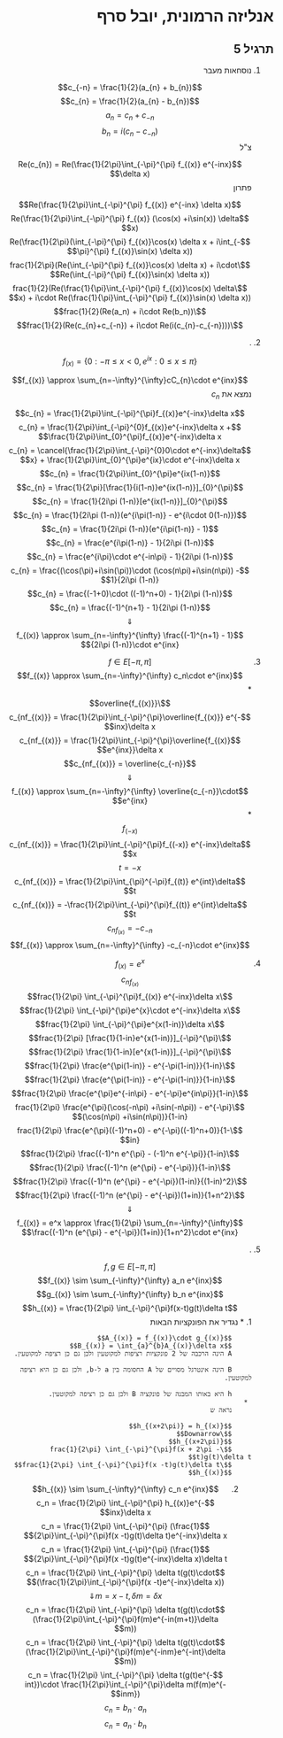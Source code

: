 <style>
    html {
        direction: rtl;
    }
    eqn, table, .katex {
        direction: ltr;
    }
</style>
# אנליזה הרמונית, יובל סרף
## תרגיל 5
1.
    נוסחאות מעבר

    $$c_{-n} = \frac{1}{2}(a_{n} + b_{n})$$
    $$c_{n} = \frac{1}{2}(a_{n} - b_{n})$$
    $$a_{n} = c_{n}+c_{-n}$$
    $$b_{n} = i(c_{n}-c_{-n})$$
    צ"ל

    $$Re(c_{n}) = Re(\frac{1}{2\pi}\int_{-\pi}^{\pi} f_{(x)} e^{-inx} \delta x)$$
    פתרון

    $$Re(\frac{1}{2\pi}\int_{-\pi}^{\pi} f_{(x)} e^{-inx} \delta x)$$
    $$Re(\frac{1}{2\pi}\int_{-\pi}^{\pi} f_{(x)} (\cos(x) +i\sin(x)) \delta x)$$
    $$Re(\frac{1}{2\pi}(\int_{-\pi}^{\pi} f_{(x)}\cos(x) \delta x + i\int_{-\pi}^{\pi} f_{(x)}\sin(x) \delta x))$$
    $$\frac{1}{2\pi}(Re(\int_{-\pi}^{\pi} f_{(x)}\cos(x) \delta x) + i\cdot Re(\int_{-\pi}^{\pi} f_{(x)}\sin(x) \delta x))$$
    $$\frac{1}{2}(Re(\frac{1}{\pi}\int_{-\pi}^{\pi} f_{(x)}\cos(x) \delta x) + i\cdot Re(\frac{1}{\pi}\int_{-\pi}^{\pi} f_{(x)}\sin(x) \delta x))$$
    $$\frac{1}{2}(Re(a_n) + i\cdot Re(b_n))$$
    $$\frac{1}{2}(Re(c_{n}+c_{-n}) + i\cdot Re(i(c_{n}-c_{-n})))$$
2.
    .

    $$f_{(x)} = \{ 0 : -\pi\leq x < 0 , e^{ix} : 0\leq x \leq \pi\}$$

    $$f_{(x)} \approx \sum_{n=-\infty}^{\infty}cC_{n}\cdot e^{inx}$$
    נמצא את $c_{n}$

    $$c_{n} = \frac{1}{2\pi}\int_{-\pi}^{\pi}f_{(x)}e^{-inx}\delta x$$
    $$c_{n} = \frac{1}{2\pi}\int_{-\pi}^{0}f_{(x)}e^{-inx}\delta x + \frac{1}{2\pi}\int_{0}^{\pi}f_{(x)}e^{-inx}\delta x$$
    $$c_{n} = \cancel{\frac{1}{2\pi}\int_{-\pi}^{0}0\cdot e^{-inx}\delta x} + \frac{1}{2\pi}\int_{0}^{\pi}e^{ix}\cdot e^{-inx}\delta x$$
    $$c_{n} = \frac{1}{2\pi}\int_{0}^{\pi}e^{ix(1-n)}$$
    $$c_{n} = \frac{1}{2\pi}[\frac{1}{i(1-n)}e^{ix(1-n)}]_{0}^{\pi}$$
    $$c_{n} = \frac{1}{2i\pi (1-n)}[e^{ix(1-n)}]_{0}^{\pi}$$
    $$c_{n} = \frac{1}{2i\pi (1-n)}(e^{i\pi(1-n)} - e^{i\cdot 0(1-n)})$$
    $$c_{n} = \frac{1}{2i\pi (1-n)}(e^{i\pi(1-n)} - 1)$$
    $$c_{n} = \frac{e^{i\pi(1-n)} - 1}{2i\pi (1-n)}$$
    $$c_{n} = \frac{e^{i\pi}\cdot e^{-in\pi} - 1}{2i\pi (1-n)}$$
    $$c_{n} = \frac{(\cos(\pi)+i\sin(\pi))\cdot (\cos(n\pi)+i\sin(n\pi)) - 1}{2i\pi (1-n)}$$
    $$c_{n} = \frac{(-1+0)\cdot ((-1)^n+0) - 1}{2i\pi (1-n)}$$
    $$c_{n} = \frac{(-1)^{n+1} - 1}{2i\pi (1-n)}$$
    $$\Downarrow$$
    $$f_{(x)} \approx \sum_{n=-\infty}^{\infty} \frac{(-1)^{n+1} - 1}{2i\pi (1-n)}\cdot e^{inx}$$
3.
    $$f\in E[-\pi, \pi]$$
    $$f_{(x)} \approx \sum_{n=-\infty}^{\infty} c_n\cdot e^{inx}$$
    *
        $$\overline{f_{(x)}}$$
        $$c_{nf_{(x)}} = \frac{1}{2\pi}\int_{-\pi}^{\pi}\overline{f_{(x)}} e^{-inx}\delta x$$
        $$c_{nf_{(x)}} = \frac{1}{2\pi}\int_{-\pi}^{\pi}\overline{f_{(x)} e^{inx}}\delta x$$
        $$c_{nf_{(x)}} = \overline{c_{-n}}$$
        $$\Downarrow$$
        $$f_{(x)} \approx \sum_{n=-\infty}^{\infty} \overline{c_{-n}}\cdot e^{inx}$$
    *
        $$f_{(-x)}$$
        $$c_{nf_{(x)}} = \frac{1}{2\pi}\int_{-\pi}^{\pi}f_{(-x)} e^{-inx}\delta x$$
        $$t=-x$$
        $$c_{nf_{(x)}} = \frac{1}{2\pi}\int_{\pi}^{-\pi}f_{(t)} e^{int}\delta t$$
        $$c_{nf_{(x)}} = -\frac{1}{2\pi}\int_{-\pi}^{\pi}f_{(t)} e^{int}\delta t$$
        $$c_{nf_{(x)}} = -c_{-n}$$
        $$f_{(x)} \approx \sum_{n=-\infty}^{\infty} -c_{-n}\cdot e^{inx}$$
4.
    $$f_{(x)} = e^{x}$$
    $$c_{nf_{(x)}}$$
    $$\frac{1}{2\pi} \int_{-\pi}^{\pi}f_{(x)} e^{-inx}\delta x$$
    $$\frac{1}{2\pi} \int_{-\pi}^{\pi}e^{x}\cdot  e^{-inx}\delta x$$
    $$\frac{1}{2\pi} \int_{-\pi}^{\pi}e^{x(1-in)}\delta x$$
    $$\frac{1}{2\pi} [\frac{1}{1-in}e^{x(1-in)}]_{-\pi}^{\pi}$$
    $$\frac{1}{2\pi} \frac{1}{1-in}[e^{x(1-in)}]_{-\pi}^{\pi}$$
    $$\frac{1}{2\pi} \frac{e^{\pi(1-in)} - e^{-\pi(1-in)}}{1-in}$$
    $$\frac{1}{2\pi} \frac{e^{\pi(1-in)} - e^{-\pi(1-in)}}{1-in}$$
    $$\frac{1}{2\pi} \frac{e^{\pi}e^{-in\pi} - e^{-\pi}e^{in\pi}}{1-in}$$
    $$\frac{1}{2\pi} \frac{e^{\pi}(\cos(-n\pi) +i\sin(-n\pi)) - e^{-\pi}(\cos(n\pi) +i\sin(n\pi))}{1-in}$$
    $$\frac{1}{2\pi} \frac{e^{\pi}((-1)^n+0) - e^{-\pi}((-1)^n+0)}{1-in}$$
    $$\frac{1}{2\pi} \frac{(-1)^n e^{\pi} - (-1)^n e^{-\pi}}{1-in}$$
    $$\frac{1}{2\pi} \frac{(-1)^n (e^{\pi} - e^{-\pi})}{1-in}$$
    $$\frac{1}{2\pi} \frac{(-1)^n (e^{\pi} - e^{-\pi})(1-in)}{(1-in)^2}$$
    $$\frac{1}{2\pi} \frac{(-1)^n (e^{\pi} - e^{-\pi})(1+in)}{1+n^2}$$
    $$\Downarrow$$
    $$f_{(x)} = e^x \approx \frac{1}{2\pi} \sum_{n=-\infty}^{\infty} \frac{(-1)^n (e^{\pi} - e^{-\pi})(1+in)}{1+n^2}\cdot e^{inx}$$
5. .

    $$f,g\in E[-\pi, \pi]$$
    $$f_{(x)} \sim \sum_{-\infty}^{\infty} a_n e^{inx}$$
    $$g_{(x)} \sim \sum_{-\infty}^{\infty} b_n e^{inx}$$
    $$h_{(x)} = \frac{1}{2\pi} \int_{-\pi}^{\pi}f(x-t)g(t)\delta t$$
    1.
        *
            נגדיר את הפונקציות הבאות

            $$A_{(x)} = f_{(x)}\cdot g_{(x)}$$
            $$B_{(x)} = \int_{a}^{b}A_{(x)}\delta x$$
            A הינה הרכבה של 2 פונקציות רציפות למקוטעין ולכן גם כן רציפה למקוטעין.

            B הינה אינטרגל מסויים של A החסומה בין a ל-b, ולכן גם כן היא רציפה למקוטעין.

            h היא באותו המבנה של פונקציה B ולכן גם כן רציפה למקוטעין.
        *
            נראה ש 

            $$h_{(x+2\pi)} = h_{(x)}$$
            $$\Downarrow$$
            $$h_{(x+2\pi)}$$
            $$\frac{1}{2\pi} \int_{-\pi}^{\pi}f(x + 2\pi -t)g(t)\delta t$$
            $$\frac{1}{2\pi} \int_{-\pi}^{\pi}f(x -t)g(t)\delta t$$
            $$h_{(x)}$$
    2.
        $$h_{(x)} \sim \sum_{-\infty}^{\infty} c_n e^{inx}$$
        $$c_n = \frac{1}{2\pi} \int_{-\pi}^{\pi} h_{(x)}e^{-inx}\delta x$$
        $$c_n = \frac{1}{2\pi} \int_{-\pi}^{\pi} (\frac{1}{2\pi}\int_{-\pi}^{\pi}f(x -t)g(t)\delta t)e^{-inx}\delta x$$
        $$c_n = \frac{1}{2\pi} \int_{-\pi}^{\pi} (\frac{1}{2\pi}\int_{-\pi}^{\pi}f(x -t)g(t)e^{-inx}\delta x)\delta t$$
        $$c_n = \frac{1}{2\pi} \int_{-\pi}^{\pi} \delta t(g(t)\cdot (\frac{1}{2\pi}\int_{-\pi}^{\pi}f(x -t)e^{-inx}\delta x))$$
        $$m = x-t, \delta m = \delta x \Downarrow$$
        $$c_n = \frac{1}{2\pi} \int_{-\pi}^{\pi} \delta t(g(t)\cdot (\frac{1}{2\pi}\int_{-\pi}^{\pi}f(m)e^{-in(m+t)}\delta m))$$
        $$c_n = \frac{1}{2\pi} \int_{-\pi}^{\pi} \delta t(g(t)\cdot (\frac{1}{2\pi}\int_{-\pi}^{\pi}f(m)e^{-inm}e^{-int}\delta m))$$
        $$c_n = \frac{1}{2\pi} \int_{-\pi}^{\pi} \delta t(g(t)e^{-int})\cdot \frac{1}{2\pi}\int_{-\pi}^{\pi}\delta m(f(m)e^{-inm})$$
        $$c_n = b_n\cdot a_n$$
        $$c_n = a_n\cdot b_n$$
        